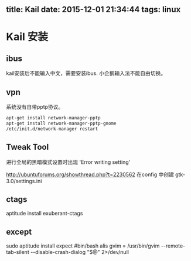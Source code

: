 title: Kail
date: 2015-12-01 21:34:44
tags: linux
---

# Kail 安装

## ibus
kail安装后不能输入中文，需要安装ibus. 小企鹅输入法不能自由切换。

## vpn
系统没有自带pptp协议。

```bash
apt-get install network-manager-pptp
apt-get install network-manager-pptp-gnome
/etc/init.d/network-manager restart
```

## Tweak Tool
进行全局的黑暗模式设置时出现 'Error writing setting'

http://ubuntuforums.org/showthread.php?t=2230562 在config 中创建 gtk-3.0/settings.ini

## ctags
aptitude install exuberant-ctags

## except
 sudo aptitude install expect
#bin/bash
alis gvim = /usr/bin/gvim --remote-tab-silent --disable-crash-dialog "$@" 2>/dev/null

